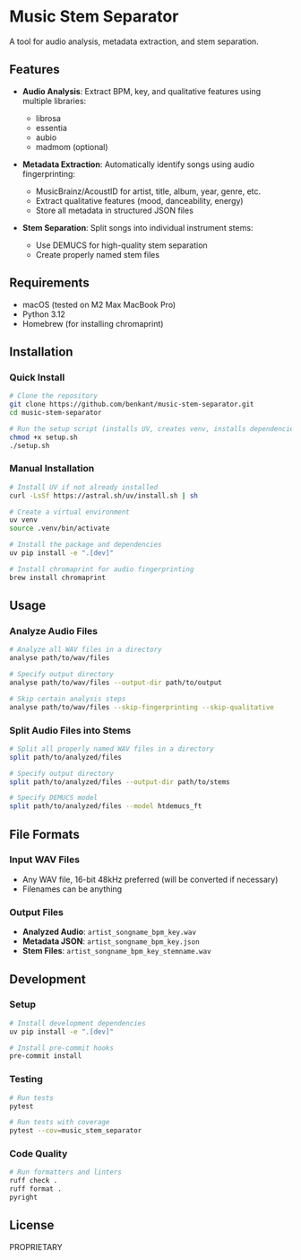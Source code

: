 # Music Stem Separator

A tool for audio analysis, metadata extraction, and stem separation.

## Features

- **Audio Analysis**: Extract BPM, key, and qualitative features using multiple libraries:
  - librosa
  - essentia
  - aubio
  - madmom (optional)

- **Metadata Extraction**: Automatically identify songs using audio fingerprinting:
  - MusicBrainz/AcoustID for artist, title, album, year, genre, etc.
  - Extract qualitative features (mood, danceability, energy)
  - Store all metadata in structured JSON files

- **Stem Separation**: Split songs into individual instrument stems:
  - Use DEMUCS for high-quality stem separation
  - Create properly named stem files

## Requirements

- macOS (tested on M2 Max MacBook Pro)
- Python 3.12
- Homebrew (for installing chromaprint)

## Installation

### Quick Install

```bash
# Clone the repository
git clone https://github.com/benkant/music-stem-separator.git
cd music-stem-separator

# Run the setup script (installs UV, creates venv, installs dependencies)
chmod +x setup.sh
./setup.sh
```

### Manual Installation

```bash
# Install UV if not already installed
curl -LsSf https://astral.sh/uv/install.sh | sh

# Create a virtual environment
uv venv
source .venv/bin/activate

# Install the package and dependencies
uv pip install -e ".[dev]"

# Install chromaprint for audio fingerprinting
brew install chromaprint
```

## Usage

### Analyze Audio Files

```bash
# Analyze all WAV files in a directory
analyse path/to/wav/files

# Specify output directory
analyse path/to/wav/files --output-dir path/to/output

# Skip certain analysis steps
analyse path/to/wav/files --skip-fingerprinting --skip-qualitative
```

### Split Audio Files into Stems

```bash
# Split all properly named WAV files in a directory
split path/to/analyzed/files

# Specify output directory
split path/to/analyzed/files --output-dir path/to/stems

# Specify DEMUCS model
split path/to/analyzed/files --model htdemucs_ft
```

## File Formats

### Input WAV Files
- Any WAV file, 16-bit 48kHz preferred (will be converted if necessary)
- Filenames can be anything

### Output Files
- **Analyzed Audio**: `artist_songname_bpm_key.wav`
- **Metadata JSON**: `artist_songname_bpm_key.json`
- **Stem Files**: `artist_songname_bpm_key_stemname.wav`

## Development

### Setup

```bash
# Install development dependencies
uv pip install -e ".[dev]"

# Install pre-commit hooks
pre-commit install
```

### Testing

```bash
# Run tests
pytest

# Run tests with coverage
pytest --cov=music_stem_separator
```

### Code Quality

```bash
# Run formatters and linters
ruff check .
ruff format .
pyright
```

## License

PROPRIETARY